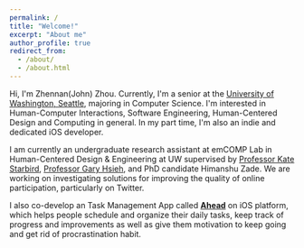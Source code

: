 ```yaml
---
permalink: /
title: "Welcome!"
excerpt: "About me"
author_profile: true
redirect_from:
  - /about/
  - /about.html
---
```


Hi, I'm Zhennan(John) Zhou. Currently, I'm a senior at the [University of Washington, Seattle](https://www.uw.edu), majoring in Computer Science. I'm interested in Human-Computer Interactions, Software Engineering, Human-Centered Design and Computing in general. In my part time, I'm also an indie and dedicated iOS developer. 

I am currently an undergraduate research assistant at emCOMP Lab in Human-Centered Design & Engineering at UW supervised by [Professor Kate Starbird](http://faculty.washington.edu/kstarbi/), [Professor Gary Hsieh](http://faculty.washington.edu/garyhs/), and PhD candidate Himanshu Zade. We are working on investigating solutions for improving the quality of online participation, particularly on Twitter.  

I also co-develop an Task Management App called [**Ahead**](https://johnnzhou.github.io/projects/ahead) on iOS platform, which helps people schedule and organize their daily tasks, keep track of progress and improvements as well as give them motivation to keep going and get rid of procrastination habit.
